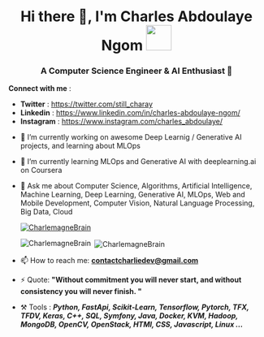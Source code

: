<h1 align="center"> Hi there 👋, I'm Charles Abdoulaye Ngom <img src="https://media.giphy.com/media/WUlplcMpOCEmTGBtBW/giphy.gif" width="50"></h1>


<h3 align="center"> A Computer Science Engineer & AI Enthusiast 🙂 </h3>
<!-- <p align="left"> <img src="https://komarev.com/ghpvc/?username=CharlemagneBrain&abbreviated=true" alt="CharlemagneBrain" /> </p> -->


**Connect with me** : 
* **Twitter** : https://twitter.com/still_charay
* **Linkedin** : https://www.linkedin.com/in/charles-abdoulaye-ngom/
* **Instagram** : https://www.instagram.com/charles_abdoulaye/

- 🔭 I’m currently working on awesome Deep Learnig / Generative AI  projects, and learning about MLOps
- 🌱 I’m currently learning MLOps and Generative AI with deeplearning.ai on Coursera
- 💬 Ask me about Computer Science, Algorithms, Artificial Intelligence, Machine Learning, Deep Learning, Generative AI, MLOps, Web and Mobile Development, Computer Vision, Natural Language Processing, Big Data, Cloud

  <p align="left"> <a href="https://github.com/ryo-ma/github-profile-trophy"><img src="https://github-profile-trophy.vercel.app/?username=CharlemagneBrain" alt="CharlemagneBrain" /></a> </p>
  <p>&nbsp;<img align="center" src="https://github-readme-stats.vercel.app/api?username=CharlemagneBrain&show_icons=true&locale=en" alt="CharlemagneBrain" /><img align="left" src="https://github-readme-stats.vercel.app/api/top-langs?username=CharlemagneBrain&show_icons=true&locale=en&layout=compact" alt="CharlemagneBrain"/> </p> 
  

- 📫 How to reach me: **contactcharliedev@gmail.com**

- ⚡ Quote: **"Without commitment you will never start, and without consistency you will never finish. "**

- ⚒️ Tools :  ***Python, FastApi, Scikit-Learn, Tensorflow, Pytorch, TFX, TFDV, Keras, C++, SQL, Symfony, Java, Docker, KVM, Hadoop, MongoDB, OpenCV, OpenStack, HTMl, CSS, Javascript, Linux ...***

  




